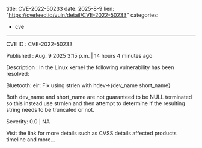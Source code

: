  
title: CVE-2022-50233
date: 2025-8-9
lien: "https://cvefeed.io/vuln/detail/CVE-2022-50233"
categories:
  - cve
---

CVE ID : CVE-2022-50233

Published :  Aug. 9
2025
3:15 p.m. | 14 hours
4 minutes ago

Description : In the Linux kernel
the following vulnerability has been resolved:

Bluetooth: eir: Fix using strlen with hdev->{dev_name
short_name}

Both dev_name and short_name are not guaranteed to be NULL terminated so
this instead use strnlen and then attempt to determine if the resulting
string needs to be truncated or not.

Severity: 0.0 | NA

Visit the link for more details
such as CVSS details
affected products
timeline
and more...
